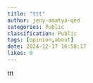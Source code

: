 ```yaml
---
title: "ttt"
author: jeny-amatya-qed
categories: Public
classification: Public
tags: [opinion,about]
date: 2024-12-17 16:58:17 
likes: 0
---
```


ttt